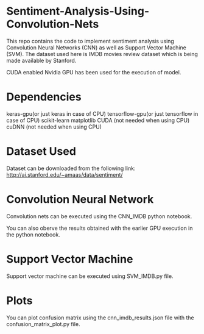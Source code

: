 # Sentiment-Analysis-Using-Convolution-Nets
This repo contains the code to implement sentiment analysis using Convolution Neural Networks (CNN) as well as Support Vector Machine (SVM). The dataset used here is IMDB movies review dataset which is being made available by Stanford. 

CUDA enabled Nvidia GPU has been used for the execution of model.

# Dependencies
keras-gpu(or just keras in case of CPU)
tensorflow-gpu(or just tensorflow in case of CPU)
scikit-learn
matplotlib
CUDA (not needed when using CPU)
cuDNN (not needed when using CPU)

# Dataset Used
Dataset can be downloaded from the following link: http://ai.stanford.edu/~amaas/data/sentiment/

# Convolution Neural Network
Convolution nets can be executed using the CNN_IMDB python notebook. 

You can also oberve the results obtained with the earlier GPU execution in the python notebook.

# Support Vector Machine
Support vector machine can be executed using SVM_IMDB.py file.

# Plots
You can plot confusion matrix using the cnn_imdb_results.json file with the confusion_matrix_plot.py file.

